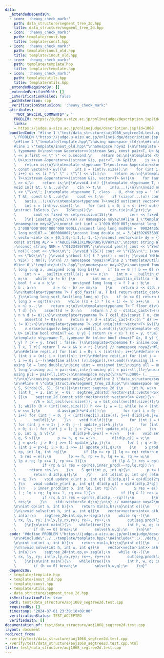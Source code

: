 ```yaml
---
data:
  _extendedDependsOn:
  - icon: ':heavy_check_mark:'
    path: data_structure/segment_tree_2d.hpp
    title: data_structure/segment_tree_2d.hpp
  - icon: ':heavy_check_mark:'
    path: template/const.hpp
    title: template/const.hpp
  - icon: ':heavy_check_mark:'
    path: template/inout_old.hpp
    title: template/inout_old.hpp
  - icon: ':heavy_check_mark:'
    path: template/template.hpp
    title: template/template.hpp
  - icon: ':heavy_check_mark:'
    path: template/utils.hpp
    title: template/utils.hpp
  _extendedRequiredBy: []
  _extendedVerifiedWith: []
  _isVerificationFailed: false
  _pathExtension: cpp
  _verificationStatusIcon: ':heavy_check_mark:'
  attributes:
    '*NOT_SPECIAL_COMMENTS*': ''
    PROBLEM: https://judge.u-aizu.ac.jp/onlinejudge/description.jsp?id=1068
    links:
    - https://judge.u-aizu.ac.jp/onlinejudge/description.jsp?id=1068
  bundledCode: "#line 1 \"test/data_structure/aoj1068_segtree2d.test.cpp\"\n#define\
    \ PROBLEM \"https://judge.u-aizu.ac.jp/onlinejudge/description.jsp?id=1068\"\n\
    \n#line 2 \"template/template.hpp\"\nusing namespace std;\n\n#include<bits/stdc++.h>\n\
    #line 1 \"template/inout_old.hpp\"\nnamespace noya2 {\n\ntemplate <typename T,\
    \ typename U>\nostream &operator<<(ostream &os, const pair<T, U> &p){\n    os\
    \ << p.first << \" \" << p.second;\n    return os;\n}\ntemplate <typename T, typename\
    \ U>\nistream &operator>>(istream &is, pair<T, U> &p){\n    is >> p.first >> p.second;\n\
    \    return is;\n}\n\ntemplate <typename T>\nostream &operator<<(ostream &os,\
    \ const vector<T> &v){\n    int s = (int)v.size();\n    for (int i = 0; i < s;\
    \ i++) os << (i ? \" \" : \"\") << v[i];\n    return os;\n}\ntemplate <typename\
    \ T>\nistream &operator>>(istream &is, vector<T> &v){\n    for (auto &x : v) is\
    \ >> x;\n    return is;\n}\n\nvoid in() {}\ntemplate <typename T, class... U>\n\
    void in(T &t, U &...u){\n    cin >> t;\n    in(u...);\n}\n\nvoid out() { cout\
    \ << \"\\n\"; }\ntemplate <typename T, class... U, char sep = ' '>\nvoid out(const\
    \ T &t, const U &...u){\n    cout << t;\n    if (sizeof...(u)) cout << sep;\n\
    \    out(u...);\n}\n\ntemplate<typename T>\nvoid out(const vector<vector<T>> &vv){\n\
    \    int s = (int)vv.size();\n    for (int i = 0; i < s; i++) out(vv[i]);\n}\n\
    \nstruct IoSetup {\n    IoSetup(){\n        cin.tie(nullptr);\n        ios::sync_with_stdio(false);\n\
    \        cout << fixed << setprecision(15);\n        cerr << fixed << setprecision(7);\n\
    \    }\n} iosetup_noya2;\n\n} // namespace noya2\n#line 1 \"template/const.hpp\"\
    \nnamespace noya2{\n\nconst int iinf = 1'000'000'007;\nconst long long linf =\
    \ 2'000'000'000'000'000'000LL;\nconst long long mod998 =  998244353;\nconst long\
    \ long mod107 = 1000000007;\nconst long double pi = 3.14159265358979323;\nconst\
    \ vector<int> dx = {0,1,0,-1,1,1,-1,-1};\nconst vector<int> dy = {1,0,-1,0,1,-1,-1,1};\n\
    const string ALP = \"ABCDEFGHIJKLMNOPQRSTUVWXYZ\";\nconst string alp = \"abcdefghijklmnopqrstuvwxyz\"\
    ;\nconst string NUM = \"0123456789\";\n\nvoid yes(){ cout << \"Yes\\n\"; }\nvoid\
    \ no(){ cout << \"No\\n\"; }\nvoid YES(){ cout << \"YES\\n\"; }\nvoid NO(){ cout\
    \ << \"NO\\n\"; }\nvoid yn(bool t){ t ? yes() : no(); }\nvoid YN(bool t){ t ?\
    \ YES() : NO(); }\n\n} // namespace noya2\n#line 2 \"template/utils.hpp\"\n\n\
    #line 6 \"template/utils.hpp\"\n\nnamespace noya2{\n\nunsigned long long inner_binary_gcd(unsigned\
    \ long long a, unsigned long long b){\n    if (a == 0 || b == 0) return a + b;\n\
    \    int n = __builtin_ctzll(a); a >>= n;\n    int m = __builtin_ctzll(b); b >>=\
    \ m;\n    while (a != b) {\n        int mm = __builtin_ctzll(a - b);\n       \
    \ bool f = a > b;\n        unsigned long long c = f ? a : b;\n        b = f ?\
    \ b : a;\n        a = (c - b) >> mm;\n    }\n    return a << std::min(n, m);\n\
    }\n\ntemplate<typename T> T gcd_fast(T a, T b){ return static_cast<T>(inner_binary_gcd(std::abs(a),std::abs(b)));\
    \ }\n\nlong long sqrt_fast(long long n) {\n    if (n <= 0) return 0;\n    long\
    \ long x = sqrt(n);\n    while ((x + 1) * (x + 1) <= n) x++;\n    while (x * x\
    \ > n) x--;\n    return x;\n}\n\ntemplate<typename T> T floor_div(const T n, const\
    \ T d) {\n    assert(d != 0);\n    return n / d - static_cast<T>((n ^ d) < 0 &&\
    \ n % d != 0);\n}\n\ntemplate<typename T> T ceil_div(const T n, const T d) {\n\
    \    assert(d != 0);\n    return n / d + static_cast<T>((n ^ d) >= 0 && n % d\
    \ != 0);\n}\n\ntemplate<typename T> void uniq(std::vector<T> &v){\n    std::sort(v.begin(),v.end());\n\
    \    v.erase(unique(v.begin(),v.end()),v.end());\n}\n\ntemplate <typename T, typename\
    \ U> inline bool chmin(T &x, U y) { return (y < x) ? (x = y, true) : false; }\n\
    \ntemplate <typename T, typename U> inline bool chmax(T &x, U y) { return (x <\
    \ y) ? (x = y, true) : false; }\n\ntemplate<typename T> inline bool range(T l,\
    \ T x, T r){ return l <= x && x < r; }\n\n} // namespace noya2\n#line 8 \"template/template.hpp\"\
    \n\n#define rep(i,n) for (int i = 0; i < (int)(n); i++)\n#define repp(i,m,n) for\
    \ (int i = (m); i < (int)(n); i++)\n#define reb(i,n) for (int i = (int)(n-1);\
    \ i >= 0; i--)\n#define all(v) (v).begin(),(v).end()\n\nusing ll = long long;\n\
    using ld = long double;\nusing uint = unsigned int;\nusing ull = unsigned long\
    \ long;\nusing pii = pair<int,int>;\nusing pll = pair<ll,ll>;\nusing pil = pair<int,ll>;\n\
    using pli = pair<ll,int>;\n\nnamespace noya2{\n\n/*\u3000~ (. _________ . /)\u3000\
    */\n\n}\n\nusing namespace noya2;\n\n\n#line 2 \"data_structure/segment_tree_2d.hpp\"\
    \n\n#line 4 \"data_structure/segment_tree_2d.hpp\"\n\nnamespace noya2{\n\ntemplate<class\
    \ S, S(*op)(S, S), S(*e)()>\nstruct segtree_2d {\n    int h, w;\n    segtree_2d\
    \ (int h_ = 1, int w_ = 0) : segtree_2d(std::vector<std::vector<S>>(h_,vector<S>(w_,e())))\
    \ {}\n    segtree_2d (const std::vector<std::vector<S>> &vec){\n        assert(!vec.empty());\n\
    \        //h = bit_ceil(vec.size()), w = bit_ceil(vec[0].size());\n        h =\
    \ 1; while (h < (int)(vec.size())) h <<= 1; w = 1; while (w < (int)(vec[0].size()))\
    \ w <<= 1;\n        d.assign(h*w*4,e());\n        for (int i = 0; i < (int)(vec.size());\
    \ i++) for (int j = 0; j < (int)(vec[i].size()); j++) d[id(i+h,j+w)] = vec[i][j];\n\
    \        build();\n    }\n    void build(){\n        for (int i = 0; i < h; i++)\
    \ for (int j = w-1; j > 0; j--) update_y(i+h,j);\n        for (int i = h-1; i\
    \ > 0; i--) for (int j = 1; j < 2*w; j++) update_x(i,j);\n    }\n    void assign(int\
    \ p, int q, S v){\n        d[id(p+h,q+w)] = v;\n    }\n    void set(int p, int\
    \ q, S v){\n        p += h, q += w;\n        d[id(p,q)] = v;\n        for (int\
    \ j = q>>1; j > 0; j >>= 1) update_y(p,j);\n        for ( ; q > 0; q >>= 1) for\
    \ (int i = p>>1; i > 0; i >>= 1) update_x(i,q);\n    }\n    S prod(int lp, int\
    \ rp, int lq, int rq){\n        if (lp >= rp || lq >= rq) return e();\n      \
    \  S res = e();\n        lp += h, rp += h, lq += w, rq += w;\n        for ( ;\
    \ lp < rp; lp >>= 1, rp >>= 1){\n            if (lp & 1) res = op(res,inner_prod(lp++,lq,rq));\n\
    \            if (rp & 1) res = op(res,inner_prod(--rp,lq,rq));\n        }\n  \
    \      return res;\n    }\n    S get(int p, int q){\n        p += h, q += w;\n\
    \        return d[id(p,q)];\n    }\n    int id(int p, int q){ return p * 2 * w\
    \ + q; }\n    void update_x(int p, int q){ d[id(p,q)] = op(d[id(2*p,q)],d[id(2*p+1,q)]);\
    \ }\n    void update_y(int p, int q){ d[id(p,q)] = op(d[id(p,2*q)],d[id(p,2*q+1)]);\
    \ }\n    S inner_prod(int p, int lq, int rq){\n        S res = e();\n        for\
    \ ( ; lq < rq; lq >>= 1, rq >>= 1){\n            if (lq & 1) res = op(res,d[id(p,lq++)]);\n\
    \            if (rq & 1) res = op(res,d[id(p,--rq)]);\n        }\n        return\
    \ res;\n    }\n    std::vector<S> d;\n};\n\n} // namespace noya2\n#line 5 \"test/data_structure/aoj1068_segtree2d.test.cpp\"\
    \n\nint op(int a, int b){\n    return min(a,b);\n}\nint e(){\n    return numeric_limits<int>::max();\n\
    }\n\nvoid solve(int h, int w, int q){\n    vector<vector<int>> a(h,vector<int>(w));\
    \ in(a);\n    segtree_2d<int,op,e> seg(a);\n    while (q--){\n        int lx,\
    \ rx, ly, ry; in(lx,ly,rx,ry); rx++, ry++;\n        out(seg.prod(lx,rx,ly,ry));\n\
    \    }\n}\n\nint main(){\n    while(true){\n        int h, w, q; in(h,w,q);\n\
    \        if (h == 0) break;\n        solve(h,w,q);\n    }\n}\n"
  code: "#define PROBLEM \"https://judge.u-aizu.ac.jp/onlinejudge/description.jsp?id=1068\"\
    \n\n#include\"../../template/template.hpp\"\n#include\"../../data_structure/segment_tree_2d.hpp\"\
    \n\nint op(int a, int b){\n    return min(a,b);\n}\nint e(){\n    return numeric_limits<int>::max();\n\
    }\n\nvoid solve(int h, int w, int q){\n    vector<vector<int>> a(h,vector<int>(w));\
    \ in(a);\n    segtree_2d<int,op,e> seg(a);\n    while (q--){\n        int lx,\
    \ rx, ly, ry; in(lx,ly,rx,ry); rx++, ry++;\n        out(seg.prod(lx,rx,ly,ry));\n\
    \    }\n}\n\nint main(){\n    while(true){\n        int h, w, q; in(h,w,q);\n\
    \        if (h == 0) break;\n        solve(h,w,q);\n    }\n}"
  dependsOn:
  - template/template.hpp
  - template/inout_old.hpp
  - template/const.hpp
  - template/utils.hpp
  - data_structure/segment_tree_2d.hpp
  isVerificationFile: true
  path: test/data_structure/aoj1068_segtree2d.test.cpp
  requiredBy: []
  timestamp: '2024-07-01 23:39:10+09:00'
  verificationStatus: TEST_ACCEPTED
  verifiedWith: []
documentation_of: test/data_structure/aoj1068_segtree2d.test.cpp
layout: document
redirect_from:
- /verify/test/data_structure/aoj1068_segtree2d.test.cpp
- /verify/test/data_structure/aoj1068_segtree2d.test.cpp.html
title: test/data_structure/aoj1068_segtree2d.test.cpp
---
```

